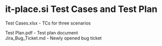# it-place.si Test Cases and Test Plan

Test Cases.xlsx - TCs for three scenarios  

Test Plan.pdf - Test plan document  
Jira_Bug_Ticket.md - Newly opened bug ticket  

